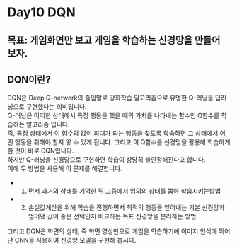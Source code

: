# Day10 DQN
##  목표: 게임화면만 보고 게임을 학습하는 신경망을 만들어 보자.

## **DQN이란?**
DQN은 Deep Q-network의 줄임말로 강화학습 알고리즘으로 유명한  Q-러닝을 딥러닝으로 구현했다는 의미입니다.   
Q-러닝은 어떠한 상태에서 특정 행동을 했을 때의 가치를 나타내는 함수인 Q함수를 학습하는 알고리즘 입니다.   
즉, 특정 상태에서 이 함수의 값이 최대가 되는 행동을 찾도록 학습하면 그 상태에서 어떤 행동을 취해야 할지 앟 수 있게 됩니다. 그리고 이 Q함수를 신경망을 활용해 학습하게
한 것이 바로 DQN입니다.   
하지만 Q-러닝을 신경망으로 구현하면 학습이 상당히 불안정해진다고 합니다.   
이에 두 방법을 사용해 이 문제를 해결헙니다.   
- 1. 먼저 과거의 상태를 기억한 뒤 그중에서 임의의 상태를 뽑아 학습시키는방법
- 2. 손실값계산을 위해 학습을 진행하면서 최적의 행동을 얻어내는 기본 신경망과 얻어낸 값이 좋은 선택인지 비교하는 목표 신경망을 분리하는 방법

그리고 DQN은 화면의 상태, 즉 화면 영상만으로 게임을 학습하기에 이미지 인식에 뛰어난 CNN을 사용하여 신경망 모델을 구현해 봅시다.
